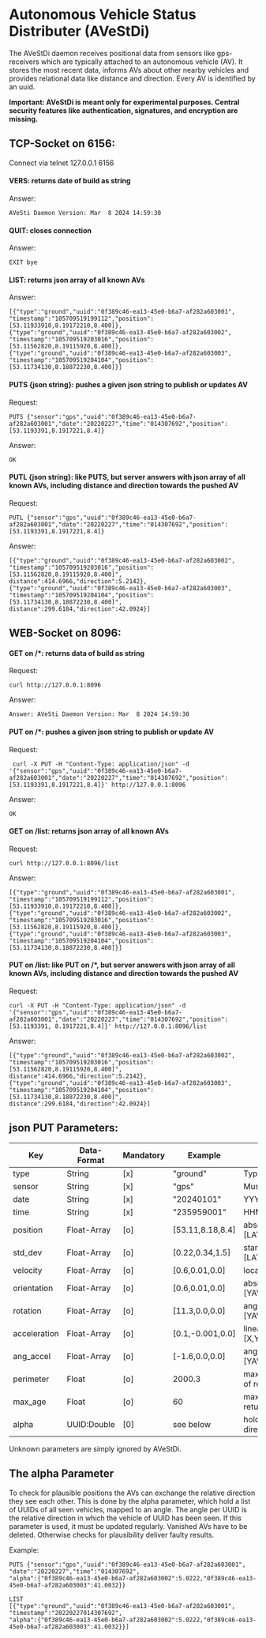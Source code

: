 # Autonomous Vehicle Status Distributer (AVeStDi) #
The AVeStDi daemon receives positional data from sensors like gps-receivers which are typically attached to an autonomous vehicle (AV). It stores the most recent data, informs AVs about other nearby vehicles and provides relational data like distance and direction.
Every AV is identified by an uuid.

__Important: AVeStDi is meant only for experimental purposes. Central security features like authentication, signatures, and encryption are missing.__

## TCP-Socket on 6156: ##
Connect via telnet 127.0.0.1 6156

#### VERS: returns date of build as string ####
Answer:

    AVeSti Daemon Version: Mar  8 2024 14:59:30

#### QUIT: closes connection ####
Answer:

    EXIT bye

#### LIST: returns json array of all known AVs #####
Answer:

    [{"type":"ground","uuid":"0f389c46-ea13-45e0-b6a7-af282a603001",
    "timestamp":"105709519199112","position":[53.11933910,8.19172210,8.400]},
    {"type":"ground","uuid":"0f389c46-ea13-45e0-b6a7-af282a603002",
    "timestamp":"105709519203016","position":[53.11562820,8.19115920,8.400]},
    {"type":"ground","uuid":"0f389c46-ea13-45e0-b6a7-af282a603003",
    "timestamp":"105709519204104","position":[53.11734130,8.18872230,8.400]}]

#### PUTS {json string}: pushes a given json string to publish or updates AV ####
Request:

    PUTS {"sensor":"gps","uuid":"0f389c46-ea13-45e0-b6a7-af282a603001","date":"20220227","time":"014307692","position":[53.1193391,8.1917221,8.4]}

Answer:

    OK

#### PUTL {json string}: like PUTS, but server answers with json array of all known AVs, including distance and direction towards the pushed AV ####
Request: 

    PUTL {"sensor":"gps","uuid":"0f389c46-ea13-45e0-b6a7-af282a603001","date":"20220227","time":"014307692","position":[53.1193391,8.1917221,8.4]}

Answer:

    [{"type":"ground","uuid":"0f389c46-ea13-45e0-b6a7-af282a603002",
    "timestamp":"105709519203016","position":[53.11562820,8.19115920,8.400]",
    distance":414.6966,"direction":5.2142},
    {"type":"ground","uuid":"0f389c46-ea13-45e0-b6a7-af282a603003",
    "timestamp":"105709519204104","position":[53.11734130,8.18872230,8.400]",
    distance":299.6184,"direction":42.0924}]
      
## WEB-Socket on 8096: ##

#### GET on /*: returns data of build as string ####
Request:

    curl http://127.0.0.1:8096

Answer:

    Answer: AVeSti Daemon Version: Mar  8 2024 14:59:30
    
#### PUT <json string> on /*: pushes a given json string to publish or update AV ####
Request:

     curl -X PUT -H "Content-Type: application/json" -d '{"sensor":"gps","uuid":"0f389c46-ea13-45e0-b6a7-af282a603001","date":"20220227","time":"014307692","position":[53.1193391,8.1917221,8.4]}' http://127.0.0.1:8096

Answer:

    OK

#### GET on /list: returns json array of all known AVs ####
Request:

    curl http://127.0.0.1:8096/list

Answer:

    [{"type":"ground","uuid":"0f389c46-ea13-45e0-b6a7-af282a603001",
    "timestamp":"105709519199112","position":[53.11933910,8.19172210,8.400]},
    {"type":"ground","uuid":"0f389c46-ea13-45e0-b6a7-af282a603002",
    "timestamp":"105709519203016","position":[53.11562820,8.19115920,8.400]},
    {"type":"ground","uuid":"0f389c46-ea13-45e0-b6a7-af282a603003",
    "timestamp":"105709519204104","position":[53.11734130,8.18872230,8.400]}]


#### PUT <json string> on /list: like PUT on /*, but server answers with json array of all known AVs, including distance and direction towards the pushed AV ####
Request:

    curl -X PUT -H "Content-Type: application/json" -d '{"sensor":"gps","uuid":"0f389c46-ea13-45e0-b6a7-af282a603001","date":"20220227","time":"014307692","position":[53.1193391, 8.1917221,8.4]}' http://127.0.0.1:8096/list

Answer:

    [{"type":"ground","uuid":"0f389c46-ea13-45e0-b6a7-af282a603002",
    "timestamp":"105709519203016","position":[53.11562820,8.19115920,8.400]",
    distance":414.6966,"direction":5.2142},
    {"type":"ground","uuid":"0f389c46-ea13-45e0-b6a7-af282a603003",
    "timestamp":"105709519204104","position":[53.11734130,8.18872230,8.400]",
    distance":299.6184,"direction":42.0924}]

## json PUT Parameters: ##
| Key          | Data-Format | Mandatory | Example          | Description                           |
|--------------|-------------|-----------|------------------|---------------------------------------|
| type         | String      |    [x]    | "ground"         | Type of vehicle                       |
| sensor       | String      |    [x]    | "gps"            | Must be "gps"                         |
| date         | String      |    [x]    | "20240101"       | YYYYMMDD                              |
| time         | String      |    [x]    | "235959001"      | HHMMSSMMM(illisecs)                   |
| position     | Float-Array |    [o]    | [53.11,8.18,8.4] | absolute position [LAT,LON,ALT]       |
| std_dev      | Float-Array |    [o]    | [0.22,0.34,1.5]  | standard deviation of [LAT,LON,ALT]   |
| velocity     | Float-Array |    [o]    | [0.6,0.01,0.0]   | local velocity [X,Y,Z]                |
| orientation  | Float-Array |    [o]    | [0.6,0.01,0.0]   | absolute orientation [YAW,PITCH,ROLL] |
| rotation     | Float-Array |    [o]    | [11.3,0.0,0.0]   | angular velocity [YAW,PITCH,ROLL]     |
| acceleration | Float-Array |    [o]    | [0.1,-0.001,0.0] | linear acceleration [X,Y,Z]           |
| ang_accel    | Float-Array |    [o]    | [-1.6,0.0,0.0]   | angular acceleration [YAW,PITCH,ROLL] |
| perimeter    | Float       |    [o]    | 2000.3           | max distance in metre of returned AVs |
| max_age      | Float       |    [o]    | 60               | max age in seconds of returned AVs    |
| alpha        | UUID:Double |    [0]    | see below        | holds measured directions towards AVs |

Unknown parameters are simply ignored by AVeStDi.

## The alpha Parameter ##
To check for plausible positions the AVs can exchange the relative direction they see each other.
This is done by the alpha parameter, which hold a list of UUIDs of all seen vehicles, mapped to an angle.
The angle per UUID is the relative direction in which the vehicle of UUID has been seen.
If this parameter is used, it must be updated regularly. Vanished AVs have to be deleted.
Otherwise checks for plausibility deliver faulty results.

Example:

    PUTS {"sensor":"gps","uuid":"0f389c46-ea13-45e0-b6a7-af282a603001",
    "date":"20220227","time":"014307692",
    "alpha":{"0f389c46-ea13-45e0-b6a7-af282a603002":5.0222,"0f389c46-ea13-45e0-b6a7-af282a603003":41.0032}}

    LIST
    [{"type":"ground","uuid":"0f389c46-ea13-45e0-b6a7-af282a603001",
    "timestamp":"20220227014307692",
    "alpha":{"0f389c46-ea13-45e0-b6a7-af282a603002":5.0222,"0f389c46-ea13-45e0-b6a7-af282a603003":41.0032}}]
